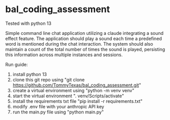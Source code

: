 # bal_coding_assessment

Tested with python 13

Simple command line chat application utilizing a claude integrating a sound effect feature.  The application should play a sound each time a predefined word is mentioned during the chat interaction. The system should also maintain a count of the total number of times the sound is played, persisting this information across multiple instances and sessions.  




Run guide:
1) install python 13
2) clone this git repo using "git clone https://github.com/TommyTexas/bal_coding_assessment.git"
3) create a virtual environment using "python -m venv venv"
4) start the virtual environment ". venv/Scripts/activate"
5) install the requirements txt file  "pip install -r requirements.txt"
6) modify .env file with your anthropic API key
7) run the main.py file using "python main.py"
